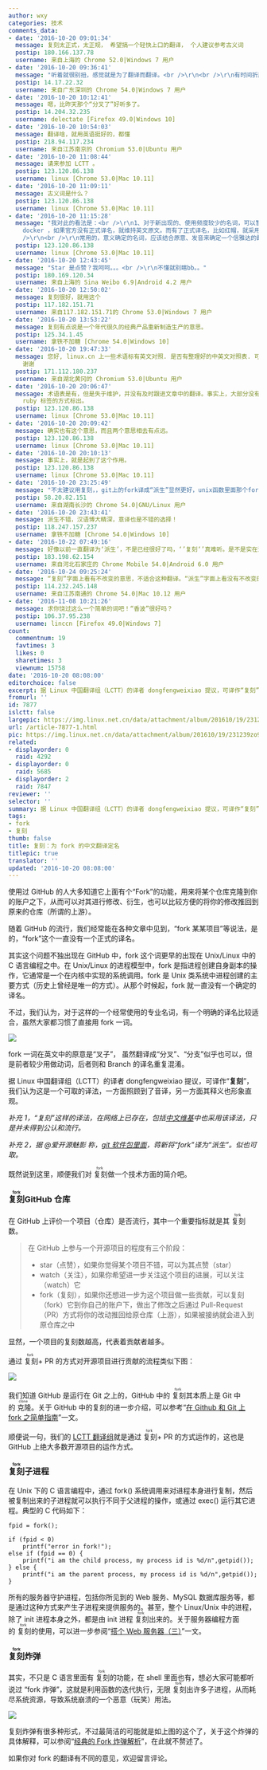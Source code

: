 ```yaml
---
author: wxy
categories: 技术
comments_data:
- date: '2016-10-20 09:01:34'
  message: 复刻太正式，太正规， 希望搞一个轻快上口的翻译， 个人建议参考古义词
  postip: 180.166.137.78
  username: 来自上海的 Chrome 52.0|Windows 7 用户
- date: '2016-10-20 09:36:41'
  message: "听着就很别扭，感觉就是为了翻译而翻译。<br />\r\n<br />\r\n有时间折腾这些，不如多花掉时间翻译优秀资料，这样对社区贡献更大。而不是在纠结茴香豆有几种写法。"
  postip: 14.17.22.32
  username: 来自广东深圳的 Chrome 54.0|Windows 7 用户
- date: '2016-10-20 10:12:41'
  message: 嗯，比昨天那个“分叉了”好听多了。
  postip: 14.204.32.235
  username: delectate [Firefox 49.0|Windows 10]
- date: '2016-10-20 10:54:03'
  message: 翻译啥，就用英语挺好的，都懂
  postip: 218.94.117.234
  username: 来自江苏南京的 Chromium 53.0|Ubuntu 用户
- date: '2016-10-20 11:08:44'
  message: 请来参加 LCTT 。
  postip: 123.120.86.138
  username: linux [Chrome 53.0|Mac 10.11]
- date: '2016-10-20 11:09:11'
  message: 古义词是什么？
  postip: 123.120.86.138
  username: linux [Chrome 53.0|Mac 10.11]
- date: '2016-10-20 11:15:28'
  message: "我对此的看法是：<br />\r\n1、对于新出现的、使用频度较少的名词，可以暂时采用英文原文；<br />\r\n2、对于属于特定厂家的名词，比如
    docker ，如果官方没有正式译名，就维持英文原文。而有了正式译名，比如红帽，就采用官方译名；<br />\r\n3、对于通用的名词，比如 Container，则进行翻译；<br
    />\r\n<br />\r\n常用的，意义确定的名词，应该结合原意、发音来确定一个信雅达的翻译。<br />\r\n如果不翻译，何不保留所有英文名词？那就会和港台人说话一样，中英文混杂，还不如全用英文呢。"
  postip: 123.120.86.138
  username: linux [Chrome 53.0|Mac 10.11]
- date: '2016-10-20 12:43:45'
  message: "Star 是点赞？我呵呵。。。<br />\r\n不懂就别瞎bb。。"
  postip: 180.169.120.34
  username: 来自上海的 Sina Weibo 6.9|Android 4.2 用户
- date: '2016-10-20 12:50:02'
  message: 复刻很好，就用这个
  postip: 117.182.151.71
  username: 来自117.182.151.71的 Chrome 53.0|Windows 7 用户
- date: '2016-10-20 13:53:22'
  message: 复刻有点说是一个年代很久的经典产品重新制造生产的意思。
  postip: 125.34.1.45
  username: 拿铁不加糖 [Chrome 54.0|Windows 10]
- date: '2016-10-20 19:47:33'
  message: 您好, linux.cn 上一些术语标有英文对照. 是否有整理好的中英文对照表. 可否发布在 Github 上. 这样翻译的时候会方便一些,
    谢谢
  postip: 171.112.180.237
  username: 来自湖北黄冈的 Chromium 53.0|Ubuntu 用户
- date: '2016-10-20 20:06:47'
  message: 术语表是有，但是失于维护，并没有及时跟进文章中的翻译。事实上，大部分没有争议或常见的词汇，我们都不会单独标出，只有有争议，或没有约定俗称译法的，我们会以
    ruby 标签的方式标出。
  postip: 123.120.86.138
  username: linux [Chrome 53.0|Mac 10.11]
- date: '2016-10-20 20:09:42'
  message: 确实也有这个意思，而且两个意思相去有点远。
  postip: 123.120.86.138
  username: linux [Chrome 53.0|Mac 10.11]
- date: '2016-10-20 20:10:13'
  message: 事实上，就是起到了这个作用。
  postip: 123.120.86.138
  username: linux [Chrome 53.0|Mac 10.11]
- date: '2016-10-20 23:25:49'
  message: "不太建议用复刻，，git上的fork译成“派生”显然更好，unix函数里面那个fork译成复刻显然更加奇怪。。<br />\r\n<br />\r\n事实上游戏行业早就大规模用复刻这个词了，通常指老游戏在不改变玩法和游戏性的前提下出新版本（一般是兼容新系统或者升级画面）。"
  postip: 58.20.82.151
  username: 来自湖南长沙的 Chrome 54.0|GNU/Linux 用户
- date: '2016-10-20 23:43:41'
  message: 派生不错，汉语博大精深，意译也是不错的选择！
  postip: 118.247.157.237
  username: 拿铁不加糖 [Chrome 54.0|Windows 10]
- date: '2016-10-22 07:49:16'
  message: 好像以前一直翻译为‘派生’，不是已经很好了吗，‘’复刻‘’真难听。是不是实在没别的事做了，只能靠造词过日子了。
  postip: 183.198.62.154
  username: 来自河北石家庄的 Chrome Mobile 54.0|Android 6.0 用户
- date: '2016-10-24 09:25:24'
  message: “复刻”字面上看有不改变的意思，不适合这种翻译。“派生”字面上看没有不改变的意思。随着科技进步新名词不断出现，旧名词不断有新的含义，就让我为这个fork重新翻译一次吧！代码分支用“复开”！---------我在吹牛，请无视。
  postip: 114.232.245.148
  username: 来自江苏南通的 Chrome 54.0|Mac 10.12 用户
- date: '2016-11-08 10:21:26'
  message: 求你饶过这么一个简单的词吧！“香波”很好吗？
  postip: 106.37.95.238
  username: linccn [Firefox 49.0|Windows 7]
count:
  commentnum: 19
  favtimes: 3
  likes: 0
  sharetimes: 3
  viewnum: 15758
date: '2016-10-20 08:08:00'
editorchoice: false
excerpt: 据 Linux 中国翻译组（LCTT）的译者 dongfengweixiao 提议，可译作“复刻”，我们认为这是一个可取的译法，一方面照顾到了音译，另一方面其释义也形象直观。
fromurl: ''
id: 7877
islctt: false
largepic: https://img.linux.net.cn/data/attachment/album/201610/19/231239zo9ouougoaxg72qq.jpg
url: /article-7877-1.html
pic: https://img.linux.net.cn/data/attachment/album/201610/19/231239zo9ouougoaxg72qq.jpg.thumb.jpg
related:
- displayorder: 0
  raid: 4292
- displayorder: 0
  raid: 5685
- displayorder: 2
  raid: 7847
reviewer: ''
selector: ''
summary: 据 Linux 中国翻译组（LCTT）的译者 dongfengweixiao 提议，可译作“复刻”，我们认为这是一个可取的译法，一方面照顾到了音译，另一方面其释义也形象直观。
tags:
- fork
- 复刻
thumb: false
title: 复刻：为 fork 的中文翻译定名
titlepic: true
translator: ''
updated: '2016-10-20 08:08:00'
---
```


使用过 GitHub 的人大多知道它上面有个“Fork”的功能，用来将某个仓库克隆到你的账户之下，从而可以对其进行修改、衍生，也可以比较方便的将你的修改推回到原来的仓库（所谓的上游）。


随着 GitHub 的流行，我们经常能在各种文章中见到，“fork 某某项目”等说法，是的，“fork”这个一直没有一个正式的译名。


其实这个问题不独出现在 GitHub 中，fork 这个词更早的出现在 Unix/Linux 中的 C 语言编程之中。在 Unix/Linux 的进程模型中，fork 是指进程创建自身副本的操作，它通常是一个在内核中实现的系统调用。fork 是 Unix 类系统中进程创建的主要方式（历史上曾经是唯一的方式）。从那个时候起，fork 就一直没有一个确定的译名。


不过，我们认为，对于这样的一个经常使用的专业名词，有一个明确的译名比较适合，虽然大家都习惯了直接用 fork 一词。


![](https://img.linux.net.cn/data/attachment/album/201610/19/231239zo9ouougoaxg72qq.jpg)


fork 一词在英文中的原意是“叉子”， 虽然翻译成“分叉”、“分支”似乎也可以，但是前者较少用做动词，后者则和 Branch 的译名重复混淆。


据 Linux 中国翻译组（LCTT）的译者 dongfengweixiao 提议，可译作“**复刻**”，我们认为这是一个可取的译法，一方面照顾到了音译，另一方面其释义也形象直观。


*补充 1，“复刻”这样的译法，在网络上已存在，包括[中文维基](https://zh.wikipedia.org/wiki/复刻_(软件工程))中也采用该译法，只是并未得到公认和流行。*


*补充 2，据 @爱开源魅影 称，[git 软件包里面](https://github.com/git/git/blob/master/po/zh_CN.po)，蒋新将“fork”译为“派生”。似也可取。*


既然说到这里，顺便我们对<ruby> 复刻 <rp>  （ </rp> <rt>  fork </rt> <rp>  ） </rp></ruby>做一个技术方面的简介吧。


### <ruby> 复刻 <rp>  （ </rp> <rt>  fork </rt> <rp>  ） </rp></ruby> GitHub 仓库


在 GitHub 上评价一个项目（仓库）是否流行，其中一个重要指标就是其<ruby> 复刻 <rp>  （ </rp> <rt>  fork </rt> <rp>  ） </rp></ruby>数。



> 
> 在 GitHub 上参与一个开源项目的程度有三个阶段：
> 
> 
> * star（点赞），如果你觉得某个项目不错，可以为其点赞（star）
> * watch（关注），如果你希望进一步关注这个项目的进展，可以关注（watch）它
> * fork（复刻），如果你还想进一步为这个项目做一些贡献，可以复刻（fork）它到你自己的账户下，做出了修改之后通过 Pull-Request（PR）方式将你的改动推回给原仓库（上游），如果被接纳就会进入到原仓库之中
> 
> 
> 


显然，一个项目的复刻数越高，代表着贡献者越多。


通过<ruby> 复刻 <rp>  （ </rp> <rt>  fork </rt> <rp>  ） </rp></ruby> + PR 的方式对开源项目进行贡献的流程类似下图：


![](https://img.linux.net.cn/data/attachment/album/201610/19/224655weu0k5x8c8pz8r7e.png)


我们知道 GitHub 是运行在 Git 之上的，GitHub 中的<ruby> 复刻 <rp>  （ </rp> <rt>  fork </rt> <rp>  ） </rp></ruby>其本质上是 Git 中的<ruby> 克隆 <rp>  （ </rp> <rt>  clone </rt> <rp>  ） </rp></ruby>。关于 GitHub 中的复刻的进一步介绍，可以参考“[在 Github 和 Git 上 fork 之简单指南](/article-4292-1.html)”一文。


顺便说一句，我们的 [LCTT 翻译组](https://lctt.github.io/)就是通过<ruby> 复刻 <rt>  fork </rt></ruby> + PR 的方式运作的，这也是 GitHub 上绝大多数开源项目的运作方式。


### <ruby> 复刻 <rp>  （ </rp> <rt>  fork </rt> <rp>  ） </rp></ruby>子进程


在 Unix 下的 C 语言编程中，通过 fork() 系统调用来对进程本身进行复制，然后被复制出来的子进程就可以执行不同于父进程的操作，或通过 exec() 运行其它进程。典型的 C 代码如下：



```
fpid = fork();   

if (fpid < 0)   
    printf("error in fork!");   
else if (fpid == 0) {  
    printf("i am the child process, my process id is %d/n",getpid());   
} else {  
    printf("i am the parent process, my process id is %d/n",getpid());   
}
```

所有的服务器守护进程，包括你所见到的 Web 服务、MySQL 数据库服务等，都是通过这种方式来产生子进程来提供服务的。甚至，整个 Linux/Unix 中的进程，除了 init 进程本身之外，都是由 init 进程<ruby> 复刻 <rp>  （ </rp> <rt>  fork </rt> <rp>  ） </rp></ruby>出来的。关于服务器编程方面的<ruby> 复刻 <rp>  （ </rp> <rt>  fork </rt> <rp>  ） </rp></ruby>的使用，可以进一步参阅“[搭个 Web 服务器（三）](/article-7847-2.html)”一文。


### <ruby> 复刻 <rp>  （ </rp> <rt>  fork </rt> <rp>  ） </rp></ruby>炸弹


其实，不只是 C 语言里面有<ruby> 复刻 <rp>  （ </rp> <rt>  fork </rt> <rp>  ） </rp></ruby>的功能，在 shell 里面也有，想必大家可能都听说过 “fork 炸弹”，这就是利用函数的迭代执行，无限<ruby> 复刻 <rp>  （ </rp> <rt>  fork </rt> <rp>  ） </rp></ruby>出许多子进程，从而耗尽系统资源，导致系统崩溃的一个恶意（玩笑）用法。


![](https://img.linux.net.cn/data/attachment/album/201610/19/231727pyy9mq8y7ooyeeel.jpg)


复刻炸弹有很多种形式，不过最简洁的可能就是如上图的这个了，关于这个炸弹的具体解释，可以参阅“[经典的 Fork 炸弹解析](/article-5685-1.html)”，在此就不赘述了。


如果你对 fork 的翻译有不同的意见，欢迎留言评论。